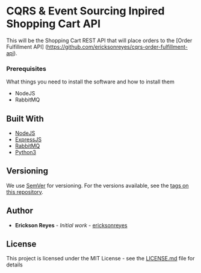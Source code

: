 # CQRS &amp; Event Sourcing Inpired Shopping Cart API

This will be the Shopping Cart REST API that will place orders to the [Order Fulfillment API] (https://github.com/ericksonreyes/cqrs-order-fulfillment-api). 

### Prerequisites

What things you need to install the software and how to install them
* NodeJS
* RabbitMQ

## Built With

* [NodeJS](http://www.dropwizard.io/1.0.2/docs/)
* [ExpressJS](https://expressjs.com/)
* [RabbitMQ](https://www.rabbitmq.com/)
* [Python3](https://www.python.org/download/releases/3.0/)

## Versioning

We use [SemVer](http://semver.org/) for versioning. For the versions available, see the [tags on this repository](https://github.com/ericksonreyes/cqrs-shopping-cart-api/tags). 

## Author

* **Erickson Reyes** - *Initial work* - [ericksonreyes](https://github.com/ericksonreyes)

## License

This project is licensed under the MIT License - see the [LICENSE.md](LICENSE.md) file for details
